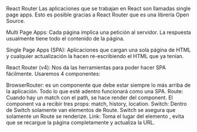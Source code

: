 React Router
Las aplicaciones que se trabajan en React son llamadas single page apps. Esto es posible gracias a React Router que es una librería Open Source.

Multi Page Apps: Cada página implica una petición al servidor. La respuesta usualmente tiene todo el contenido de la página.

Single Page Apps (SPA): Aplicaciones que cargan una sola página de HTML y cualquier actualización la hacen re-escribiendo el HTML que ya tenían.

React Router (v4): Nos da las herramientas para poder hacer SPA fácilmente. Usaremos 4 componentes:

BrowserRouter: es un componente que debe estar siempre lo más arriba de la aplicación. Todo lo que esté adentro funcionará como una SPA.
Route: Cuando hay un match con el path, se hace render del component. El component va a recibir tres props: match, history, location.
Switch: Dentro de Switch solamente van elementos de Route. Switch se asegura que solamente un Route se renderize.
Link: Toma el lugar del elemento <a>, evita que se recargue la página completamente y actualiza la URL.
